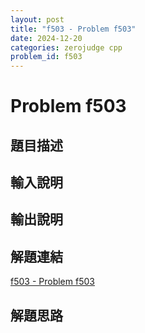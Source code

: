 ```yaml
---
layout: post
title: "f503 - Problem f503"
date: 2024-12-20
categories: zerojudge cpp
problem_id: f503
---
```


# Problem f503

## 題目描述



## 輸入說明



## 輸出說明



## 解題連結

[f503 - Problem f503](https://zerojudge.tw/ShowProblem?problemid=f503)

## 解題思路

